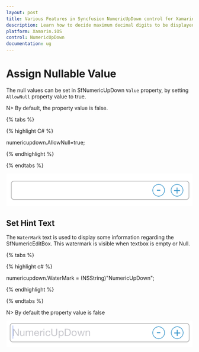 ```yaml
---
layout: post
title: Various Features in Syncfusion NumericUpDown control for Xamarin.iOS
description: Learn how to decide maximum decimal digits to be displayed, nullable value support, autoreverse, setting range and configuring step value in NumericUpDown
platform: Xamarin.iOS
control: NumericUpDown
documentation: ug
---
```

# Assign Nullable Value

The null values can be set in SfNumericUpDown `Value` property, by setting `AllowNull` property value to true.

N> By default, the property value is false.

{% tabs %}

{% highlight C# %}

numericupdown.AllowNull=true;

{% endhighlight %}

{% endtabs %}

![](images/allownull.png)

## Set Hint Text

The `WaterMark` text is used to display some information regarding the SfNumericEditBox. This watermark is visible when textbox is empty or Null.

{% tabs %}

{% highlight c# %}

numericupdown.WaterMark = (NSString)"NumericUpDown";

{% endhighlight %}

{% endtabs %}

N> By default the property value is false

![](images/watermark.png)
